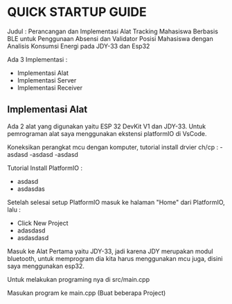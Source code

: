 # QUICK STARTUP GUIDE
Judul : Perancangan dan Implementasi Alat Tracking Mahasiswa Berbasis BLE untuk Penggunaan Absensi dan Validator Posisi Mahasiswa dengan Analisis Konsumsi Energi pada JDY-33 dan Esp32

Ada 3 Implementasi :
- Implementasi Alat 
- Implementasi Server
- Implementasi Receiver


## Implementasi Alat 

Ada 2 alat yang digunakan yaitu ESP 32 DevKit V1 dan JDY-33. Untuk pemrograman alat saya menggunakan ekstensi platformIO di VsCode.

Koneksikan perangkat mcu dengan komputer, tutorial install drvier ch/cp :
-asdasd
-asdasd
-asdasd

Tutorial Install PlatformIO :
- asdasd
- asdasdas

Setelah selesai setup PlatformIO masuk ke halaman "Home"  dari PlatformIO, lalu :
- Click New Project
- adasdasd
- asdasdasd

Masuk ke Alat Pertama yaitu JDY-33, jadi karena JDY merupakan modul bluetooth, untuk memprogram dia kita harus menggunakan mcu juga, disini saya menggunakan esp32. 

Untuk melakukan programing nya di src/main.cpp

Masukan program ke main.cpp (Buat beberapa Project)
